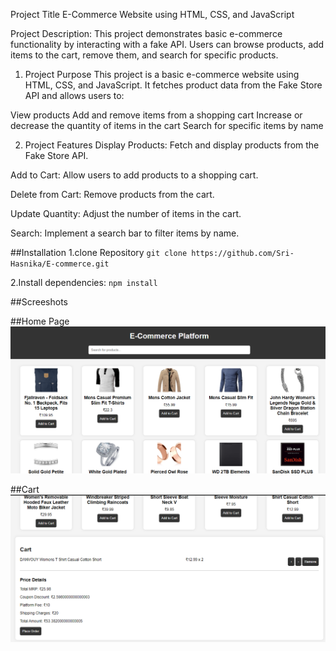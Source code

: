 Project Title
E-Commerce Website using HTML, CSS, and JavaScript

Project Description:
This project demonstrates basic e-commerce functionality by interacting with a fake API. Users can browse products, add items to the cart, remove them, and search for specific products.
1. Project Purpose
This project is a basic e-commerce website using HTML, CSS, and JavaScript. It fetches product data from the Fake Store API and allows users to:

View products
Add and remove items from a shopping cart
Increase or decrease the quantity of items in the cart
Search for specific items by name

2. Project Features
Display Products: Fetch and display products from the Fake Store API.

Add to Cart: Allow users to add products to a shopping cart.

Delete from Cart: Remove products from the cart.

Update Quantity: Adjust the number of items in the cart.

Search: Implement a search bar to filter items by name.


##Installation
1.clone Repository
`git clone https://github.com/Sri-Hasnika/E-commerce.git`

2.Install dependencies: `npm install`


##Screeshots

##Home Page
![Home Page Screenshot](./homepage.png)


##Cart
![Cart Screenshot](./cart.png)

